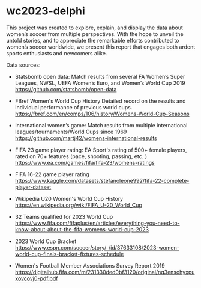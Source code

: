 # wc2023-delphi

This project was created to explore, explain, and display the data about women’s soccer from multiple perspectives. With the hope to unveil the untold stories, and to appreciate the remarkable efforts contributed to women’s soccer worldwide, we present this report that engages both ardent sports enthusiasts and newcomers alike.

Data sources:

- Statsbomb open data:
Match results from several FA Women’s Super Leagues, NWSL, UEFA Women’s Euro, and Women’s World Cup 2019
https://github.com/statsbomb/open-data

- FBref Women's World Cup History
Detailed record on the results and individual performance of previous world cups.
https://fbref.com/en/comps/106/history/Womens-World-Cup-Seasons

- International women’s game:
Match results from multiple international leagues/tournaments/World Cups since 1969
https://github.com/martj42/womens-international-results

- FIFA 23 game player rating:
EA Sport's rating of 500+ female players, rated on 70+ features (pace, shooting, passing, etc. )
https://www.ea.com/games/fifa/fifa-23/womens-ratings

- FIFA 16-22 game player rating
https://www.kaggle.com/datasets/stefanoleone992/fifa-22-complete-player-dataset

- Wikipedia U20 Women's World Cup History
https://en.wikipedia.org/wiki/FIFA_U-20_World_Cup

- 32 Teams qualified for 2023 World Cup
https://www.fifa.com/fifaplus/en/articles/everything-you-need-to-know-about-about-the-fifa-womens-world-cup-2023 

- 2023 World Cup Bracket
https://www.espn.com/soccer/story/_/id/37633108/2023-women-world-cup-finals-bracket-fixtures-schedule

- Women's Football Member Associations Survey Report 2019
https://digitalhub.fifa.com/m/231330ded0bf3120/original/nq3ensohyxpuxovcovj0-pdf.pdf
